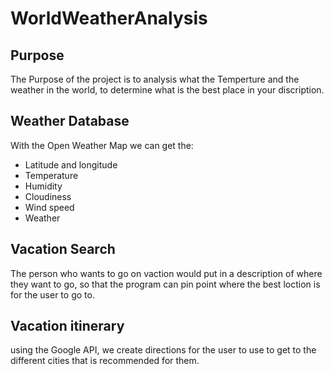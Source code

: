 # WorldWeatherAnalysis

## Purpose ##

The Purpose of the project is to analysis what the Temperture and the weather in the world, to determine what is the best place in your discription.

## Weather Database ##

With the Open Weather Map we can get the:

  * Latitude and longitude
  * Temperature
  * Humidity
  * Cloudiness
  * Wind speed
  * Weather

## Vacation Search ##

 The person who wants to go on vaction would put in a description of where they want to go, so that the program can pin point where the best loction is for the user to go to.
  
  ## Vacation itinerary ##
  
  using the Google API, we create directions for the user to use to get to the different cities that is recommended for them.
  
  
